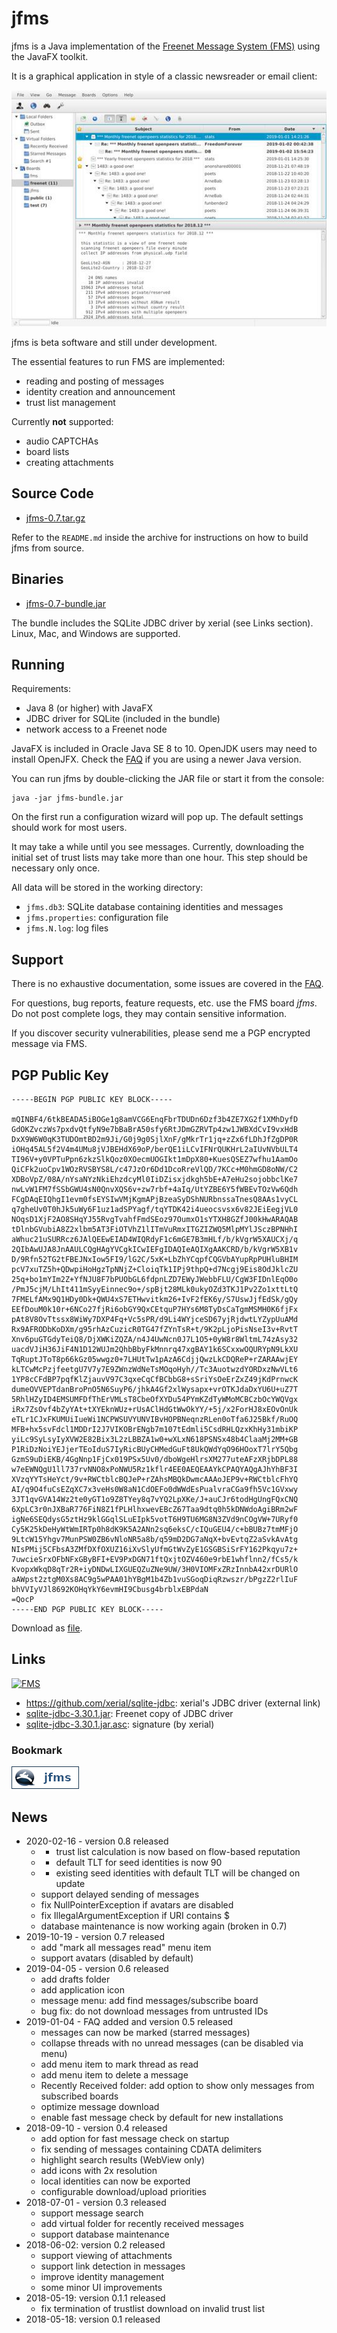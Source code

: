 jfms
====

jfms is a Java implementation of the
[Freenet Message System (FMS)](/USK@0npnMrqZNKRCRoGojZV93UNHCMN-6UU3rRSAmP6jNLE,~BG-edFtdCC1cSH4O3BWdeIYa8Sw5DfyrSV-TKdO5ec,AQACAAE/fms/149/)
using the JavaFX toolkit.

It is a graphical application in style of a classic newsreader or email client:

[![Screenshot](jfms-screenshot-small.jpg "jfms 0.5 screenshot")](jfms-0.5-screenshot.png)

jfms is beta software and still under development.

The essential features to run FMS are implemented:

* reading and posting of messages
* identity creation and announcement
* trust list management

Currently __not__ supported:

* audio CAPTCHAs
* board lists
* creating attachments

Source Code
------------

* [jfms-0.7.tar.gz](/CHK@LdC6o3MxNZ6HGs0q2qCyV7905yijsFLSOca5iMWktn0,bNDvCYESCUuDBxvFc4FO-NDRaXqcPT1p2GjN8ia4Omg,AAMC--8/jfms-0.7.tar.gz)

Refer to the `README.md` inside the archive for instructions on how to build
jfms from source.

Binaries
--------

* [jfms-0.7-bundle.jar](/CHK@GaHUJwtCCC4pskSY6mibD3zB02XEWzOO5RR91bC1kPY,g5zZXJ2-AVvSbkGhbJ5RrJg0MB5VsVDYXttsFVcILwE,AAMC--8/jfms-0.7-bundle.jar)

The bundle includes the SQLite JDBC driver by xerial (see Links section).
Linux, Mac, and Windows are supported.

Running
-------

Requirements:

* Java 8 (or higher) with JavaFX
* JDBC driver for SQLite (included in the bundle)
* network access to a Freenet node

JavaFX is included in Oracle Java SE 8 to 10. OpenJDK users may need to install
OpenJFX. Check the [FAQ](faq.html) if you are using a newer Java version.

You can run jfms by double-clicking the JAR file or start it from the
console:

	java -jar jfms-bundle.jar

On the first run a configuration wizard will pop up. The default settings
should work for most users.

It may take a while until you see messages. Currently, downloading the
initial set of trust lists may take more than one hour. This step should be
necessary only once.

All data will be stored in the working directory:

* `jfms.db3`: SQLite database containing identities and messages
* `jfms.properties`: configuration file
* `jfms.N.log`: log files

Support
-------

There is no exhaustive documentation, some issues are covered in the
[FAQ](faq.html).

For questions, bug reports, feature requests, etc. use the FMS board _jfms_.
Do not post complete logs, they may contain sensitive information.

If you discover security vulnerabilities, please send me a PGP encrypted message
via FMS.

PGP Public Key
--------------

	-----BEGIN PGP PUBLIC KEY BLOCK-----

	mQINBF4/6tkBEADA5iBOGe1g8amVCG6EnqFbrTDUDn6Dzf3b4ZE7XG2f1XMhDyfD
	GdOKZvczWs7pxdvQtfyN9e7bBaBrA50sfy6RtJDmGZRVTp4zw1JWBXdCvI9vxHdB
	DxX9W6W0qK3TUDOmtBD2m9Ji/G0j9g0SjlXnF/gMkrTr1jq+zZx6fLDhJfZgDP0R
	iOHq45AL5f2V4m4UMu8jVJBEHdX69oP/berQE1iLCvIFNrQUKHrL2aIUvNVbULT4
	TI96V+y0VPTuPpn6zkzSlkQoz0XOecmUOGIkt1mDpX80+KuesQSEZ7wfhu1AamOo
	QiCFk2uoCpv1WOzRVSBYS8L/c47JzOr6Dd1DcoRreVlQD/7KCc+M0hmGD8oNW/C2
	XDBoVpZ/08A/nYsaNYzNkiEhzdcyMl0IiDZisxjdkgh5bE+A7eHu2sojobbclKe7
	nwLvW1FM7fSSbGWU4sN0QnvXQS6v+zw7rbf+4aIq/UtYZBE6Y5fWBEvTOzVw6Qdh
	FCgDAqEIQhgI1evm0fsEYSIwVMjKgmAPjBzeaSyDShNURbnssaTnesQ8AAs1vyCL
	q7gheUv0T0hJk5uWy6F1uz1adSPYagf/tqYTDK42i4ueocsvsx6v82JEiEegjVL0
	NOqsD1XjF2AO8SHqYJ55RvgTvahfFmdSEoz97OumxO1sYTXH8GZfJ00kHwARAQAB
	tDlnbGVubiA8Z2xlbm5AT3FiOTVhZ1lITmVuRmxITGZIZWQ5MlpMYlJSczBPNHhI
	aWhuc21uSURRcz6JAlQEEwEIAD4WIQRdyF1c6mGE7B3mHLf/b/kVgrW5XAUCXj/q
	2QIbAwUJA8JnAAULCQgHAgYVCgkICwIEFgIDAQIeAQIXgAAKCRD/b/kVgrW5XB1v
	D/9Rfn52TG2tFBEJNxIow5FI9/lG2C/5xK+LbZhYCqpfCQGVbAYupRpPUHluBHIM
	pcV7xuTZ5h+QDwpiHoHgzTpNNjZ+CloiqTk1IPj9thpQ+d7Ncgj9Eis8OdJklcZU
	25q+bo1mYIm2Z+YfNJU8F7bPUObGL6fdpnLZD7EWyJWebbFLU/CgW3FIDnlEqO0o
	/PmJ5cjM/LhIt411mSyyEinnec9o+/spBjt28MLk0ukyOZd3TKJ1Pv2Zo1xttLtQ
	7FMELfAMx9Q1HDy0Dk+QWU4xS7ETHwvitkm26+IvF2fEK6y/S7UswJjfEdSk/gQy
	EEfDouM0k10r+6NCo27fjRi6obGY9QxCEtquP7HYs6M8TyDsCaTgmMSMH0K6fjFx
	pAt8V8OvTtssx8WiWy7DXP4Fq+Vc5sPR/d9Li4WYjceSD67yjRjdwtLYZypUuAMd
	Rx9AFRODbKoDXm/g95rhAzCuzicR0TG47fZYnTsR+t/9K2pLjoPisNseI3v+RvtT
	Xnv6puGTGdyTeiQ8/DjXWKiZQZA/n4J4UwNcn0J7L1O5+0yW8r8WltmL74zAsy32
	uacdVJiH36JiF4N1D12WUJm2QhbBbyFkMnnrq47xgBAY1k6SCxxwOQURYpN9LkXU
	TqRuptJToT8p66kGz05wwgz0+7LHUtTw1pAzA6CdjjQwzLkCDQReP+rZARAAwjEY
	kLTCwMcPzjfeetgU7V7y7E9ZWnzWdNeTsMOqoHyh//Tc3AuotwzdYORDxzNwVLt6
	1YP8cCFdBP7pqfKlZjauvV97C3qxeCqCfBCbbG8+sSriYsOeErZxZ49jKdPrnwcK
	dumeOVVEPTdanBroPnO5N6SuyP6/jhkA4Gf2xlWysapx+vrOTKJdaDxYU6U+uZ7T
	5RhlHZyID4EMSUMFDfThErVMLsT8CbeOfXYDu54PYmKZdTyWMoMCBCzbOcYWQVgx
	iRx7ZsOvf4bZyYAt+tXYEknWUz+rUsAClHdGtWwOkYY/+5j/x2ForHJ8xEOvOnUk
	eTLr1CJxFKUMUiIueWi1NCPWSUVYUNVIBvHOPBNeqnzRLen0oTfa6J25Bkf/RuOQ
	MFB+hx5svFdcl1MDDrI2J7VIKOBrENgb7m107tEdmli5CsdRHLQzxKhHy31mbiKP
	yiLc9SyLsyIyXVW2E82Bix3L2zLBBZA1w0+wXLxN618PSNSx48b4ClaaMj2MM+GB
	P1RiDzNoiYEJjerTEoIduS7IyRicBUyCHMedGuFt8UkQWdYqO96HOoxT7lrY5Qbg
	GzmS9uDiEKB/4GgNnp1FjCx019PSx5Uv0/dboWgeHlrsXM277uteAFzXRjbDPL88
	w7eEWNQgU1ll737rvNNO8xPoNWU5Rz1kflr4EE0AEQEAAYkCPAQYAQgAJhYhBF3I
	XVzqYYTsHeYct/9v+RWCtblcBQJeP+rZAhsMBQkDwmcAAAoJEP9v+RWCtblcFhYQ
	AI/q9O4fuCsEZqXC7x3veHs0W8aN1CdOEFo0dWWdEsPualvraCGa9fh5Vc1GVxwy
	3JT1qvGVA14Wz2te0yGT1o9Z8TYey8q7vYQ2LpXKe/J+auCJr6todHgUngFQxCNQ
	6XpLC3r0nJXBaR776FiN8Z1fPLHlhxwevEBcZ67Taa9dtq0h5kDNWdoAgiBRm2wF
	igNe6SEQdysG5ztHz9klGGqlSLuEIpk5votT6H9TU6MG8N3ZVd9nCOgVW+7URyf0
	Cy5K25kDeHyWtWmIRTp0h8dK9K5A2ANn2sq6eksC/cIQuGEU4/c+bBUBz7tmMFjO
	9LtcW15Yhgv7MunPSW0ZB6vNloNR5a8b/q59mD2DG7aNqX+bvEvtqZ2aSvkAvAtg
	NIsPMij5CFbsA3ZMfDXfOXUZ16iXvSlyUfmGtWvZyE1GSGBSiSrFY162Pkqyu7z+
	7uwcieSrxOFbNFxGByBFI+EV9PxDGN71ftQxjtOZV460e9rbE1whflnn2/fCs5/k
	KvopxWkqD8qTr2R+iyDNDwLIXGUEQZuZNe9UW/3H0VIOMFxZRzInnbA42xrDURlO
	aAWpst2ztgM0Xs8AC9g5wPAA01hYBgM1b4Zb1vuSGoqDiqRzwszr/bPgzZ2rlIuF
	bhVVIyVJl8692KOHqYkY6evmHI9Cbusg4brblxEBPdaN
	=QocP
	-----END PGP PUBLIC KEY BLOCK-----

Download as [file](glenn.asc).

Links
-----

[![FMS](/USK@0npnMrqZNKRCRoGojZV93UNHCMN-6UU3rRSAmP6jNLE,~BG-edFtdCC1cSH4O3BWdeIYa8Sw5DfyrSV-TKdO5ec,AQACAAE/fms/149/activelink.png "Freenet Messaging System")](/USK@0npnMrqZNKRCRoGojZV93UNHCMN-6UU3rRSAmP6jNLE,~BG-edFtdCC1cSH4O3BWdeIYa8Sw5DfyrSV-TKdO5ec,AQACAAE/fms/149/)


* <https://github.com/xerial/sqlite-jdbc>: xerial's JDBC driver (external link)
* [sqlite-jdbc-3.30.1.jar](/CHK@~j0I7cBNbCpV0fj2tLRHfkyn5f61qlYSWgZhFEp31j4,6n~AGvY~KPqvceoL7HaT62~Fg4zOAkt43ZjnC8wtQcc,AAMC--8/sqlite-jdbc-3.30.1.jar): Freenet copy of JDBC driver
* [sqlite-jdbc-3.30.1.jar.asc](sqlite-jdbc-3.30.1.jar.asc): signature (by xerial)

### Bookmark
[![Bookmark](activelink.png "Bookmark this page")](/?newbookmark=USK@vytzawkXsTcNzUh~utLVBWrh97i4aBx-rMVFDQo-wlw,qszc-N3w8IPEpOZt18IUapGdENTtqEuSfss5l64Mdoc,AQACAAE/jfms/8/&desc=jfms&hasAnActivelink=true)

News
----

* 2020-02-16 - version 0.8 released
  * * trust list calculation is now based on flow-based reputation
  *   - default TLT for seed identities is now 90
  *   - existing seed identities with default TLT will be changed on update
  * support delayed sending of messages
  * fix NullPointerException if avatars are disabled
  * fix IllegalArgumentException if URI contains $
  * database maintenance is now working again (broken in 0.7)
* 2019-10-19 - version 0.7 released
  * add "mark all messages read" menu item
  * support avatars (disabled by default)
* 2019-04-05 - version 0.6 released
  * add drafts folder
  * add application icon
  * message menu: add find messages/subscribe board
  * bug fix: do not download messages from untrusted IDs
* 2019-01-04 - FAQ added and version 0.5 released
  * messages can now be marked (starred messages)
  * collapse threads with no unread messages (can be disabled via menu)
  * add menu item to mark thread as read
  * add menu item to delete a message
  * Recently Received folder: add option to show only messages from
    subscribed boards
  * optimize message download
  * enable fast message check by default for new installations
* 2018-09-10 - version 0.4 released
  * add option for fast message check on startup
  * fix sending of messages containing CDATA delimiters
  * highlight search results (WebView only)
  * add icons with 2x resolution
  * local identities can now be exported
  * configurable download/upload priorities
* 2018-07-01 - version 0.3 released
  * support message search
  * add virtual folder for recently received messages
  * support database maintenance
* 2018-06-02: version 0.2 released
  * support viewing of attachments
  * support link detection in messages
  * improve identity management
  * some minor UI improvements
* 2018-05-19: version 0.1.1 released
  * fix termination of trustlist download on invalid trust list
* 2018-05-18: version 0.1 released
